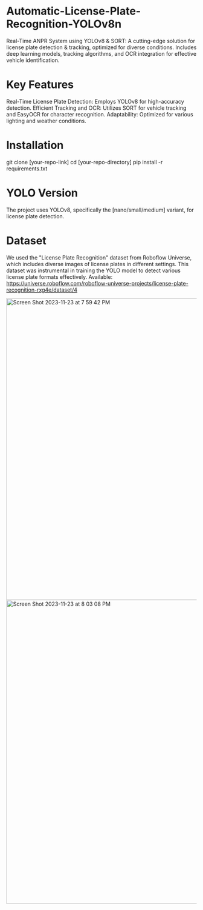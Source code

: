 # Automatic-License-Plate-Recognition-YOLOv8n
Real-Time ANPR System using YOLOv8 &amp; SORT: A cutting-edge solution for license plate detection &amp; tracking, optimized for diverse conditions. Includes deep learning models, tracking algorithms, and OCR integration for effective vehicle identification.

# Key Features
Real-Time License Plate Detection: Employs YOLOv8 for high-accuracy detection.
Efficient Tracking and OCR: Utilizes SORT for vehicle tracking and EasyOCR for character recognition.
Adaptability: Optimized for various lighting and weather conditions.

# Installation
git clone [your-repo-link]
cd [your-repo-directory]
pip install -r requirements.txt

# YOLO Version
The project uses YOLOv8, specifically the [nano/small/medium] variant, for license plate detection.

# Dataset
We used the "License Plate Recognition" dataset from Roboflow Universe, which includes diverse images of license plates in different settings. This dataset was instrumental in training the YOLO model to detect various license plate formats effectively.
Available: https://universe.roboflow.com/roboflow-universe-projects/license-plate-recognition-rxg4e/dataset/4

<img width="796" alt="Screen Shot 2023-11-23 at 7 59 42 PM" src="https://github.com/Mprog-code/Automatic-License-Plate-Recognition-YOLOv8n/assets/90373534/dc2d9491-fc30-4ffc-83eb-42c1a9ed050d">

<img width="802" alt="Screen Shot 2023-11-23 at 8 03 08 PM" src="https://github.com/Mprog-code/Automatic-License-Plate-Recognition-YOLOv8n/assets/90373534/93ce665c-3e3b-4d08-8035-ab2917e0ba84">

